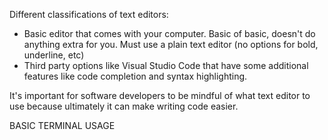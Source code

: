 Different classifications of text editors:
- Basic editor that comes with your computer. Basic of basic, doesn't do anything extra for you. Must use a plain text editor (no options for bold, underline, etc)
- Third party options like Visual Studio Code that have some additional features like code completion and syntax highlighting. 

It's important for software developers to be mindful of what text editor to use because ultimately it can make writing code easier.

BASIC TERMINAL USAGE

